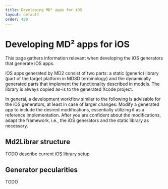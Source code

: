 ```yaml
---
title: Developing MD² apps for iOS
layout: default
order: 480
---
```


# Developing MD² apps for iOS

This page gathers information relevant when developing the iOS generators that generate iOS apps.

iOS apps generated by MD2 consist of two parts: a static (generic) library (part of the target platform in MDSD terminology) and the dynamically generated parts that implement the functionality described in models.
The library is always copied as-is to the generated Xcode project.

In general, a development workflow similar to the following is advisable for the iOS generators, at least in case of larger changes: Modify a generated app to include the desired modifications, essentially utilizing it as a reference implementation. After you are confident about the modifications, adapt the framework, i.e., the iOS generators and the static library as necessary.

## Md2Librar structure
TODO describe current iOS library setup

## Generator pecularities
TODO
